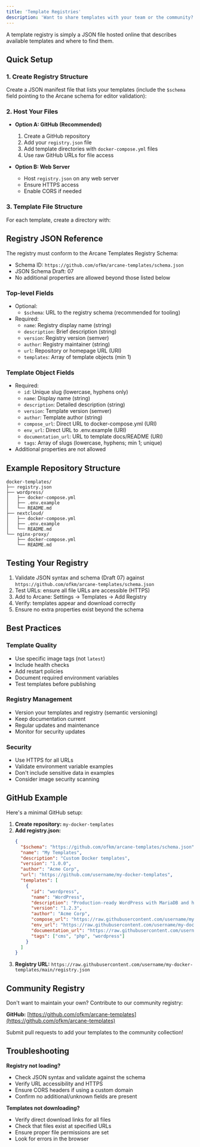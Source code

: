 ```yaml
---
title: 'Template Registries'
description: 'Want to share templates with your team or the community? Create your own template registry!'
---
```


<script lang="ts">
import TemplateStructure from '$lib/components/template-structure.svelte';
import RegistryJson from '$lib/components/registry-json.svelte';
</script>

A template registry is simply a JSON file hosted online that describes available templates and where to find them.

## Quick Setup

### 1. Create Registry Structure

Create a JSON manifest file that lists your templates (include the `$schema` field pointing to the Arcane schema for editor validation):

<RegistryJson />

### 2. Host Your Files

- **Option A: GitHub (Recommended)**
  1. Create a GitHub repository
  2. Add your `registry.json` file
  3. Add template directories with `docker-compose.yml` files
  4. Use raw GitHub URLs for file access

- **Option B: Web Server**
  - Host `registry.json` on any web server
  - Ensure HTTPS access
  - Enable CORS if needed

### 3. Template File Structure

For each template, create a directory with:

<TemplateStructure />

## Registry JSON Reference

The registry must conform to the Arcane Templates Registry Schema:
- Schema ID: `https://github.com/ofkm/arcane-templates/schema.json`
- JSON Schema Draft: 07
- No additional properties are allowed beyond those listed below

### Top-level Fields

- Optional:
  - `$schema`: URL to the registry schema (recommended for tooling)
- Required:
  - `name`: Registry display name (string)
  - `description`: Brief description (string)
  - `version`: Registry version (semver)
  - `author`: Registry maintainer (string)
  - `url`: Repository or homepage URL (URI)
  - `templates`: Array of template objects (min 1)

### Template Object Fields

- Required:
  - `id`: Unique slug (lowercase, hyphens only)
  - `name`: Display name (string)
  - `description`: Detailed description (string)
  - `version`: Template version (semver)
  - `author`: Template author (string)
  - `compose_url`: Direct URL to docker-compose.yml (URI)
  - `env_url`: Direct URL to .env.example (URI)
  - `documentation_url`: URL to template docs/README (URI)
  - `tags`: Array of slugs (lowercase, hyphens; min 1; unique)
- Additional properties are not allowed

## Example Repository Structure

```
docker-templates/
├── registry.json
├── wordpress/
│   ├── docker-compose.yml
│   ├── .env.example
│   └── README.md
├── nextcloud/
│   ├── docker-compose.yml
│   ├── .env.example
│   └── README.md
└── nginx-proxy/
    ├── docker-compose.yml
    └── README.md
```

## Testing Your Registry

1. Validate JSON syntax and schema (Draft 07) against `https://github.com/ofkm/arcane-templates/schema.json`
2. Test URLs: ensure all file URLs are accessible (HTTPS)
3. Add to Arcane: Settings → Templates → Add Registry
4. Verify: templates appear and download correctly
5. Ensure no extra properties exist beyond the schema

## Best Practices

### Template Quality

- Use specific image tags (not `latest`)
- Include health checks
- Add restart policies
- Document required environment variables
- Test templates before publishing

### Registry Management

- Version your templates and registry (semantic versioning)
- Keep documentation current
- Regular updates and maintenance
- Monitor for security updates

### Security

- Use HTTPS for all URLs
- Validate environment variable examples
- Don't include sensitive data in examples
- Consider image security scanning

## GitHub Example

Here's a minimal GitHub setup:

1. **Create repository:** `my-docker-templates`
2. **Add registry.json:**
   ```json
   {
     "$schema": "https://github.com/ofkm/arcane-templates/schema.json",
     "name": "My Templates",
     "description": "Custom Docker templates",
     "version": "1.0.0",
     "author": "Acme Corp",
     "url": "https://github.com/username/my-docker-templates",
     "templates": [
       {
         "id": "wordpress",
         "name": "WordPress",
         "description": "Production-ready WordPress with MariaDB and health checks.",
         "version": "1.2.3",
         "author": "Acme Corp",
         "compose_url": "https://raw.githubusercontent.com/username/my-docker-templates/main/wordpress/docker-compose.yml",
         "env_url": "https://raw.githubusercontent.com/username/my-docker-templates/main/wordpress/.env.example",
         "documentation_url": "https://raw.githubusercontent.com/username/my-docker-templates/main/wordpress/README.md",
         "tags": ["cms", "php", "wordpress"]
       }
     ]
   }
   ```
3. **Registry URL:** `https://raw.githubusercontent.com/username/my-docker-templates/main/registry.json`

## Community Registry

Don't want to maintain your own? Contribute to our community registry:

**GitHub:** [https://github.com/ofkm/arcane-templates](https://github.com/ofkm/arcane-templates)

Submit pull requests to add your templates to the community collection!

## Troubleshooting

**Registry not loading?**

- Check JSON syntax and validate against the schema
- Verify URL accessibility and HTTPS
- Ensure CORS headers if using a custom domain
- Confirm no additional/unknown fields are present

**Templates not downloading?**

- Verify direct download links for all files
- Check that files exist at specified URLs
- Ensure proper file permissions are set
- Look for errors in the browser
